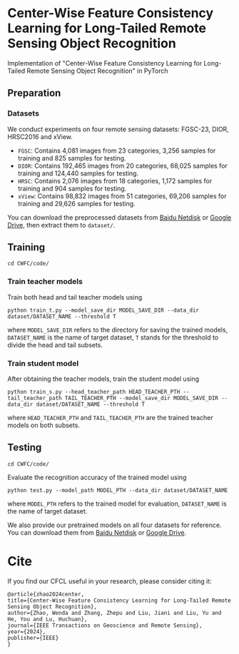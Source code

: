 # Center-Wise Feature Consistency Learning for Long-Tailed Remote Sensing Object Recognition
  Implementation of "Center-Wise Feature Consistency Learning for Long-Tailed Remote Sensing Object Recognition" in PyTorch

## Preparation
### Datasets
  We conduct experiments on four remote sensing datasets: FGSC-23, DIOR, HRSC2016 and xView.

  - `FGSC`: Contains 4,081 images from 23 categories, 3,256 samples for training and 825 samples for testing.  
  - `DIOR`: Contains 192,465 images from 20 categories, 68,025 samples for training and 124,440 samples for testing.
  - `HRSC`: Contains 2,076 images from 18 categories, 1,172 samples for training and 904 samples for testing.
  - `xView`: Contains 98,832 images from 51 categories, 69,206 samples for training and 29,626 samples for testing.

  You can download the preprocessed datasets from [Baidu Netdisk](https://pan.baidu.com/s/1xQFNwlIa_cIKEQIyoIiHZQ?pwd=bc6e) or [Google Drive](https://drive.google.com/drive/folders/1Wonc7KJhshIT2WLY23k5o86wIASXsK_A?usp=sharing), then extract them to `dataset/`.

## Training
  ```
  cd CWFC/code/
  ```

### Train teacher models
  Train both head and tail teacher models using  
  ```
  python train_t.py --model_save_dir MODEL_SAVE_DIR --data_dir dataset/DATASET_NAME --threshold T
  ```
  where `MODEL_SAVE_DIR` refers to the directory for saving the trained models, `DATASET_NAME` is the name of target dataset, `T` stands for the threshold to divide the head and tail subsets.

### Train student model
  After obtaining the teacher models, train the student model using
  ```
  python train_s.py --head_teacher_path HEAD_TEACHER_PTH --tail_teacher_path TAIL_TEACHER_PTH --model_save_dir MODEL_SAVE_DIR --data_dir dataset/DATASET_NAME --threshold T
  ```
  where `HEAD_TEACHER_PTH` and `TAIL_TEACHER_PTH` are the trained teacher models on both subsets.

## Testing
  ```
  cd CWFC/code/
  ```

  Evaluate the recognition accuracy of the trained model using
  ```
  python test.py --model_path MODEL_PTH --data_dir dataset/DATASET_NAME
  ```
  where `MODEL_PTH` refers to the trained model for evaluation, `DATASET_NAME` is the name of target dataset.

  We also provide our pretrained models on all four datasets for reference. You can download them from [Baidu Netdisk](https://pan.baidu.com/s/1tbdSEUR82GCIlCfw8RYTxw?pwd=i7i1) or [Google Drive](https://drive.google.com/drive/folders/1M1zU6niofurHY4nvCCMFJavrBPSeQ9z6?usp=sharing).

# Cite

  If you find our CFCL useful in your research, please consider citing it: 

  ```
  @article{zhao2024center,
  title={Center-Wise Feature Consistency Learning for Long-Tailed Remote Sensing Object Recognition},
  author={Zhao, Wenda and Zhang, Zhepu and Liu, Jiani and Liu, Yu and He, You and Lu, Huchuan},
  journal={IEEE Transactions on Geoscience and Remote Sensing},
  year={2024},
  publisher={IEEE}
  }
  ```
